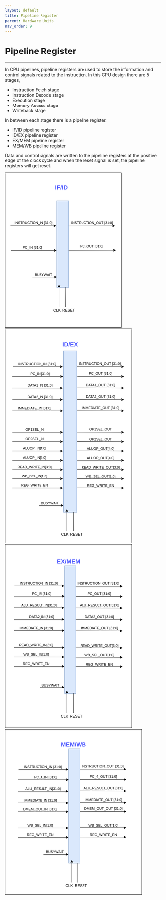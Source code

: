 ```yaml
---
layout: default
title: Pipeline Register
parent: Hardware Units
nav_order: 9
---
```


# Pipeline Register

---

In‌ ‌CPU‌ ‌pipelines,‌ ‌pipeline‌ ‌registers‌ ‌are‌ ‌used‌ ‌to‌ ‌store‌ ‌the‌ ‌information‌ ‌and‌ ‌control‌ ‌signals‌ ‌related‌ ‌to‌‌ the‌ ‌instruction.‌ ‌In‌ ‌this‌ ‌CPU‌ ‌design‌ ‌there‌ ‌are‌ ‌5‌ ‌stages,‌ ‌

- Instruction‌ ‌Fetch‌ ‌stage‌ ‌
- Instruction‌ ‌Decode‌ ‌stage‌ ‌
- Execution‌ ‌stage‌ ‌
- Memory‌ ‌Access‌ ‌stage‌ ‌
- Writeback‌ ‌stage‌

In‌ ‌between‌ ‌each‌ ‌stage‌ ‌there‌ ‌is‌ ‌a‌ ‌pipeline‌ ‌register.‌‌ ‌

- IF/ID‌ ‌pipeline‌ ‌register‌ ‌
- ID/EX‌ ‌pipeline‌ ‌register‌ ‌
- EX/MEM‌ ‌pipeline‌ ‌register‌ ‌
- MEM/WB‌ ‌pipeline‌ ‌register‌

Data‌ ‌and‌ ‌control‌ ‌signals‌ ‌are‌ ‌written‌ ‌to‌ ‌the‌ ‌pipeline‌ ‌registers‌ ‌at‌ ‌the‌ ‌positive‌ ‌edge‌ ‌of‌ ‌the‌ ‌clock‌ ‌cycle‌‌ and‌ ‌when‌ ‌the‌ ‌reset‌ ‌signal‌ ‌is‌ ‌set,‌ ‌the‌ ‌pipeline‌ ‌registers‌ ‌will‌ ‌get‌ ‌reset.

![IF/ID](../images/hardware_units/pipeline_reg/if_id.png)
![ID/EX](../images/hardware_units/pipeline_reg/id_ex.png)
![EX/MEM](../images/hardware_units/pipeline_reg/ex_mem.png)
![MEM/WB](../images/hardware_units/pipeline_reg/mem_wb.png)
